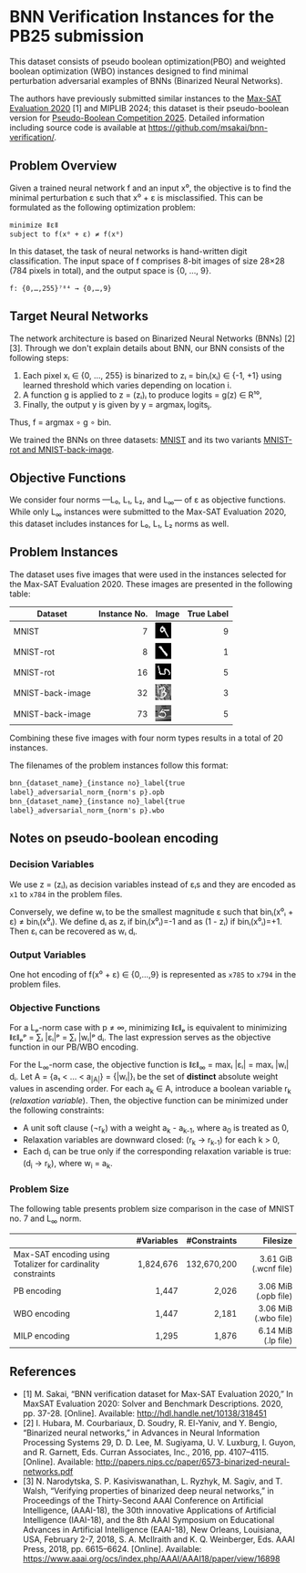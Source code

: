 # BNN Verification Instances for the PB25 submission

This dataset consists of pseudo boolean optimization(PBO) and weighted boolean optimization (WBO) instances designed to find minimal perturbation adversarial examples of BNNs (Binarized Neural Networks).

The authors have previously submitted similar instances to the [Max-SAT Evaluation 2020](https://maxsat-evaluations.github.io/2020/) [1] and MIPLIB 2024; this dataset is their pseudo-boolean version for [Pseudo-Boolean Competition 2025](https://www.cril.univ-artois.fr/PB25/). Detailed information including source code is available at <https://github.com/msakai/bnn-verification/>.

## Problem Overview

Given a trained neural network f and an input x⁰, the objective is to find the minimal perturbation ε such that x⁰ + ε is misclassified. This can be formulated as the following optimization problem:

```
minimize ǁεǁ
subject to f(x⁰ + ε) ≠ f(x⁰)
```

In this dataset, the task of neural networks is hand-written digit classification. The input space of f comprises 8-bit images of size 28×28 (784 pixels in total), and the output space is {0, …, 9}.

```
f: {0,…,255}⁷⁸⁴ → {0,…,9}
```

## Target Neural Networks

The network architecture is based on Binarized Neural Networks (BNNs) [2][3]. Through we don't explain details about BNN, our BNN consists of the following steps:

1. Each pixel xᵢ ∈ {0, …, 255} is binarized to zᵢ = binᵢ(xᵢ) ∈ {-1, +1} using learned threshold which varies depending on location i.
2. A function g is applied to z = (zᵢ)ᵢ to produce logits = g(z) ∈ R¹⁰,
3. Finally, the output y is given by y = argmaxⱼ logitsⱼ.

Thus, f = argmax ∘ g ∘ bin.

We trained the BNNs on three datasets: [MNIST](https://yann.lecun.com/exdb/mnist/) and its two variants [MNIST-rot and MNIST-back-image](http://web.archive.org/web/20180831072509/http://www.iro.umontreal.ca/~lisa/twiki/bin/view.cgi/Public/MnistVariations).

## Objective Functions

We consider four norms —L₀, L₁, L₂, and L<sub>∞</sub>— of ε  as objective functions. While only L<sub>∞</sub> instances were submitted to the Max-SAT Evaluation 2020, this dataset includes instances for L₀, L₁, L₂ norms as well.

## Problem Instances

The dataset uses five images that were used in the instances selected for the Max-SAT Evaluation 2020. These images are presented in the following table:

|Dataset|Instance No.|Image|True Label|
|-|-:|-|-:|
|MNIST|7|![](images/bnn_mnist_7_label9.png)|9|
|MNIST-rot|8|![](images/bnn_mnist_rot_8_label1.png)|1|
|MNIST-rot|16|![](images/bnn_mnist_rot_16_label5.png)|5|
|MNIST-back-image|32|![](images/bnn_mnist_back_image_32_label3.png)|3|
|MNIST-back-image|73|![](images/bnn_mnist_back_image_73_label5.png)|5|

Combining these five images with four norm types results in a total of 20 instances.

The filenames of the problem instances follow this format:

```
bnn_{dataset_name}_{instance no}_label{true label}_adversarial_norm_{norm's p}.opb
bnn_{dataset_name}_{instance no}_label{true label}_adversarial_norm_{norm's p}.wbo
```

## Notes on pseudo-boolean encoding

### Decision Variables

We use z = (zᵢ)ᵢ as decision variables instead of εᵢs and they are encoded as `x1` to `x784` in the problem files.

Conversely, we define wᵢ to be the smallest magnitude ε such that binᵢ(x⁰ᵢ + ε) ≠ binᵢ(x⁰ᵢ). We define dᵢ as zᵢ if binᵢ(x⁰ᵢ)=-1 and as (1 - zᵢ) if binᵢ(x⁰ᵢ)=+1. Then εᵢ can be recovered as wᵢ dᵢ.

### Output Variables

One hot encoding of f(x⁰ + ε) ∈ {0,…,9} is represented as `x785` to `x794` in the problem files.

### Objective Functions

For a Lₚ-norm case with p ≠ ∞, minimizing ǁεǁₚ is equivalent to minimizing ǁεǁₚᵖ = ∑ᵢ |εᵢ|ᵖ = ∑ᵢ |wᵢ|ᵖ dᵢ. The last expression serves as the objective function in our PB/WBO encoding.

For the L<sub>∞</sub>-norm case, the objective function is ǁεǁ<sub>∞</sub> = maxᵢ |εᵢ| = maxᵢ |wᵢ| dᵢ. Let A = {a₁ < … < a<sub>|A|</sub>} = {|wᵢ|}ᵢ be the set of **distinct** absolute weight values in ascending order. For each a<sub>k</sub> ∈ A, introduce a boolean variable r<sub>k</sub> (*relaxation variable*). Then, the objective function can be minimized under the following constraints:

- A unit soft clause (¬r<sub>k</sub>) with a weight a<sub>k</sub> - a<sub>k-1</sub>, where a<sub>0</sub> is treated as 0,
- Relaxation variables are downward closed: (r<sub>k</sub> → r<sub>k-1</sub>) for each k > 0,
- Each d<sub>i</sub> can be true only if the corresponding relaxation variable is true: (d<sub>i</sub> → r<sub>k</sub>), where w<sub>i</sub> = a<sub>k</sub>.

### Problem Size

The following table presents problem size comparison in the case of MNIST no. 7 and L<sub>∞</sub> norm.

| | #Variables | #Constraints | Filesize |
|-|-:|-:|-:|
| Max-SAT encoding using Totalizer for cardinality constraints | 1,824,676 | 132,670,200 | 3.61 GiB (.wcnf file) |
| PB encoding | 1,447 | 2,026 | 3.06 MiB (.opb file) |
| WBO encoding | 1,447 | 2,181 | 3.06 MiB (.wbo file) |
| MILP encoding | 1,295 | 1,876 | 6.14 MiB (.lp file) |

## References

* [1] M. Sakai, “BNN verification dataset for Max-SAT Evaluation 2020,”
  In MaxSAT Evaluation 2020: Solver and Benchmark Descriptions. 2020,
  pp. 37-28. [Online]. Available: <http://hdl.handle.net/10138/318451>
* [2] I. Hubara, M. Courbariaux, D. Soudry, R. El-Yaniv, and Y. Bengio, “Binarized neural networks,” in Advances in Neural Information Processing Systems 29, D. D. Lee, M. Sugiyama, U. V. Luxburg, I. Guyon, and R. Garnett, Eds. Curran Associates, Inc., 2016, pp. 4107–4115. [Online]. Available: <http://papers.nips.cc/paper/6573-binarized-neural-networks.pdf>
* [3] N. Narodytska, S. P. Kasiviswanathan, L. Ryzhyk, M. Sagiv, and T. Walsh, “Verifying properties of binarized deep neural networks,” in Proceedings of the Thirty-Second AAAI Conference on Artificial Intelligence, (AAAI-18), the 30th innovative Applications of Artificial Intelligence (IAAI-18), and the 8th AAAI Symposium on Educational Advances in Artificial Intelligence (EAAI-18), New Orleans, Louisiana, USA, February 2-7, 2018, S. A. McIlraith and K. Q. Weinberger, Eds. AAAI Press, 2018, pp. 6615–6624. [Online]. Available: <https://www.aaai.org/ocs/index.php/AAAI/AAAI18/paper/view/16898>
